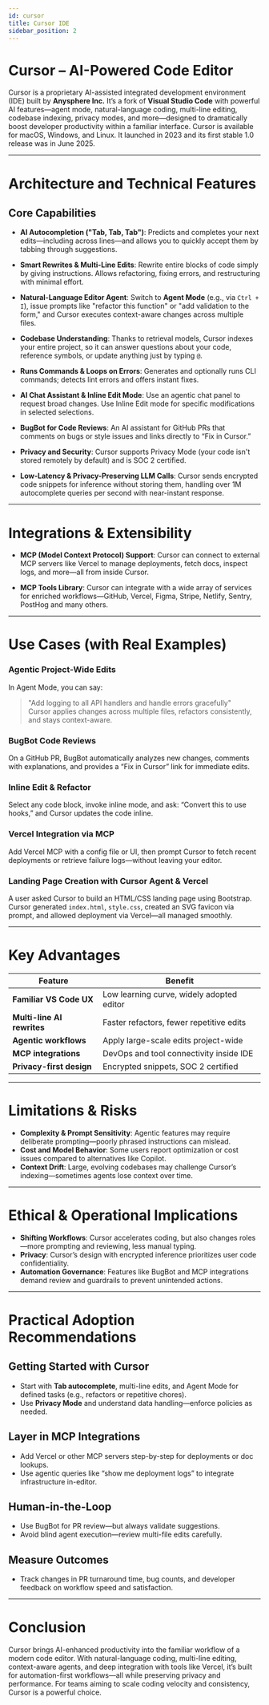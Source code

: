```yaml
---
id: cursor
title: Cursor IDE
sidebar_position: 2
---
```


# Cursor – AI-Powered Code Editor

Cursor is a proprietary AI-assisted integrated development environment (IDE) built by **Anysphere Inc.** It’s a fork of **Visual Studio Code** with powerful AI features—agent mode, natural-language coding, multi-line editing, codebase indexing, privacy modes, and more—designed to dramatically boost developer productivity within a familiar interface. Cursor is available for macOS, Windows, and Linux. It launched in 2023 and its first stable 1.0 release was in June 2025.

---

# Architecture and Technical Features

## Core Capabilities

- **AI Autocompletion ("Tab, Tab, Tab")**: Predicts and completes your next edits—including across lines—and allows you to quickly accept them by tabbing through suggestions.

- **Smart Rewrites & Multi-Line Edits**: Rewrite entire blocks of code simply by giving instructions. Allows refactoring, fixing errors, and restructuring with minimal effort. 

- **Natural-Language Editor Agent**: Switch to **Agent Mode** (e.g., via `Ctrl + I`), issue prompts like "refactor this function" or "add validation to the form," and Cursor executes context-aware changes across multiple files.

- **Codebase Understanding**: Thanks to retrieval models, Cursor indexes your entire project, so it can answer questions about your code, reference symbols, or update anything just by typing `@`.

- **Runs Commands & Loops on Errors**: Generates and optionally runs CLI commands; detects lint errors and offers instant fixes. 

- **AI Chat Assistant & Inline Edit Mode**: Use an agentic chat panel to request broad changes. Use Inline Edit mode for specific modifications in selected selections.

- **BugBot for Code Reviews**: An AI assistant for GitHub PRs that comments on bugs or style issues and links directly to “Fix in Cursor.”

- **Privacy and Security**: Cursor supports Privacy Mode (your code isn't stored remotely by default) and is SOC 2 certified. 

- **Low-Latency & Privacy-Preserving LLM Calls**: Cursor sends encrypted code snippets for inference without storing them, handling over 1M autocomplete queries per second with near-instant response.
---

# Integrations & Extensibility

- **MCP (Model Context Protocol) Support**: Cursor can connect to external MCP servers like Vercel to manage deployments, fetch docs, inspect logs, and more—all from inside Cursor. 

- **MCP Tools Library**: Cursor can integrate with a wide array of services for enriched workflows—GitHub, Vercel, Figma, Stripe, Netlify, Sentry, PostHog and many others.

---

# Use Cases (with Real Examples)

### Agentic Project-Wide Edits

In Agent Mode, you can say:  
> "Add logging to all API handlers and handle errors gracefully"  
Cursor applies changes across multiple files, refactors consistently, and stays context-aware. 

### BugBot Code Reviews

On a GitHub PR, BugBot automatically analyzes new changes, comments with explanations, and provides a “Fix in Cursor” link for immediate edits. 

### Inline Edit & Refactor

Select any code block, invoke inline mode, and ask: “Convert this to use hooks,” and Cursor updates the code inline.

### Vercel Integration via MCP

Add Vercel MCP with a config file or UI, then prompt Cursor to fetch recent deployments or retrieve failure logs—without leaving your editor. 

### Landing Page Creation with Cursor Agent & Vercel

A user asked Cursor to build an HTML/CSS landing page using Bootstrap. Cursor generated `index.html`, `style.css`, created an SVG favicon via prompt, and allowed deployment via Vercel—all managed smoothly. 

---

# Key Advantages

| Feature | Benefit |
|---------|---------|
| **Familiar VS Code UX** | Low learning curve, widely adopted editor |
| **Multi-line AI rewrites** | Faster refactors, fewer repetitive edits |
| **Agentic workflows** | Apply large-scale edits project-wide |
| **MCP integrations** | DevOps and tool connectivity inside IDE |
| **Privacy-first design** | Encrypted snippets, SOC 2 certified |

---

# Limitations & Risks

- **Complexity & Prompt Sensitivity**: Agentic features may require deliberate prompting—poorly phrased instructions can mislead. 
- **Cost and Model Behavior**: Some users report optimization or cost issues compared to alternatives like Copilot. 
- **Context Drift**: Large, evolving codebases may challenge Cursor’s indexing—sometimes agents lose context over time. 

---

# Ethical & Operational Implications

- **Shifting Workflows**: Cursor accelerates coding, but also changes roles—more prompting and reviewing, less manual typing.
- **Privacy**: Cursor’s design with encrypted inference prioritizes user code confidentiality.
- **Automation Governance**: Features like BugBot and MCP integrations demand review and guardrails to prevent unintended actions.

---

# Practical Adoption Recommendations

## Getting Started with Cursor

- Start with **Tab autocomplete**, multi-line edits, and Agent Mode for defined tasks (e.g., refactors or repetitive chores).
- Use **Privacy Mode** and understand data handling—enforce policies as needed.

## Layer in MCP Integrations

- Add Vercel or other MCP servers step-by-step for deployments or doc lookups.
- Use agentic queries like “show me deployment logs” to integrate infrastructure in-editor.

## Human-in-the-Loop

- Use BugBot for PR review—but always validate suggestions.
- Avoid blind agent execution—review multi-file edits carefully.

##  Measure Outcomes

- Track changes in PR turnaround time, bug counts, and developer feedback on workflow speed and satisfaction.

---

# Conclusion

Cursor brings AI-enhanced productivity into the familiar workflow of a modern code editor. With natural-language coding, multi-line editing, context-aware agents, and deep integration with tools like Vercel, it’s built for automation-first workflows—all while preserving privacy and performance. For teams aiming to scale coding velocity and consistency, Cursor is a powerful choice.

